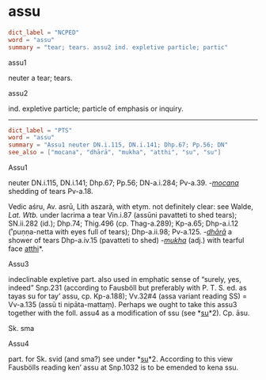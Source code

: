 # assu

``` toml
dict_label = "NCPED"
word = "assu"
summary = "tear; tears. assu2 ind. expletive particle; partic"
```

assu1

neuter a tear; tears.

assu2

ind. expletive particle; particle of emphasis or inquiry.

--------------------

``` toml
dict_label = "PTS"
word = "assu"
summary = "Assu1 neuter DN.i.115, DN.i.141; Dhp.67; Pp.56; DN"
see_also = ["mocana", "dhārā", "mukha", "atthi", "su", "su"]
```

Assu1

neuter DN.i.115, DN.i.141; Dhp.67; Pp.56; DN\-a.i.284; Pv\-a.39. *\-[mocana](mocana.md)* shedding of tears Pv\-a.18.

Vedic aśru, Av. asrū, Lith aszarà, with etym. not definitely clear: see Walde, *Lat. Wtb.* under lacrima a tear Vin.i.87 (assūni pavatteti to shed tears); SN.ii.282 (id.); Dhp.74; Thig.496 (cp. Thag\-a.289); Kp\-a.65; Dhp\-a.i.12 (˚puṇṇa\-netta with eyes full of tears); Dhp\-a.ii.98; Pv\-a.125. *\-[dhārā](dhārā.md)* a shower of tears Dhp\-a.iv.15 (pavatteti to shed) *\-[mukha](mukha.md)* (adj.) with tearful face [atthi](atthi.md)*.

Assu3

indeclinable expletive part. also used in emphatic sense of “surely, yes, indeed” Snp.231 (according to Fausböll but preferably with P. T. S. ed. as tayas su for tay’ assu, cp. Kp\-a.188); Vv.32#4 (assa variant reading SS) = Vv\-a.135 (assū ti nipāta\-mattaṃ). Perhaps we ought to take this assu3 together with the foll. assu4 as a modification of ssu (see *[su](su.md)*2). Cp. āsu.

Sk. sma

Assu4

part. for Sk. svid (and sma?) see under *[su](su.md)*2. According to this view Fausbölls reading ken’ assu at Snp.1032 is to be emended to kena ssu.


